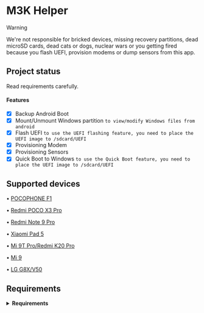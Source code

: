 # M3K Helper

> [!WARNING]
> We're not responsible for bricked devices, missing recovery partitions, dead microSD cards, dead
cats or dogs, nuclear wars or you getting fired because you flash UEFI, provision modems or dump
sensors from this app.

## Project status

Read requirements carefully.

#### Features

- [x] Backup Android Boot
- [x] Mount/Unmount Windows partition ```to view/modify Windows files from android```
- [x] Flash
  UEFI ```to use the UEFI flashing feature, you need to place the UEFI image to /sdcard/UEFI```
- [x] Provisioning Modem
- [x] Provisioning Sensors
- [x] Quick Boot to
  Windows ```to use the Quick Boot feature, you need to place the UEFI image to /sdcard/UEFI```

## Supported devices

• [POCOPHONE F1](https://github.com/n00b69/woa-beryllium)

• [Redmi POCO X3 Pro](https://github.com/woa-vayu/Port-Windows-11-POCO-X3-Pro/)

• [Redmi Note 9 Pro](https://github.com/Rubanoxd/Port-Windows-11-redmi-note-9_pro)

• [Xiaomi Pad 5](https://github.com/erdilS/Port-Windows-11-Xiaomi-Pad-5)

• [Mi 9T Pro/Redmi K20 Pro](https://github.com/graphiks/woa-raphael)

• [Mi 9](https://github.com/woacepheus/Port-Windows-11-Xiaomi-Mi-9)

• [LG G8X/V50](https://github.com/woa-lge/Port-Windows-11-Lge-devices)

## Requirements

<details> 
<summary><strong>Requirements</strong></summary>

• Android 10 and up

• Any ROM with ntfs-3g support

• Rooted device

• Supported device

</details>
